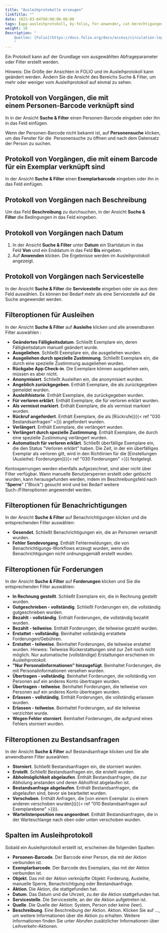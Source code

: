 ```yaml
---
title: "Ausleihprotokolle erzeugen"
linkTitle: ""
date: 2023-03-04T00:00:00-00:00
tags: [app-ausleihprotokoll, by-folio, for-anwender, cat-berechtigungen]
weight: 10
Description: "
    Quellen: [Folio](https://docs.folio.org/docs/access/circulation-log/circ_log/#generating-a-circulation-log) <!-- & [GBV](https://info.gebev.de/display/FOLIOGBVEXTERN/Folio:+Ausleihprotokolle+erzeugen) -->
    "
---
```


Ein Protokoll kann auf der Grundlage von ausgewählten Abfrageparameter oder Filter erstellt werden.

Hinweis: Die Größe der Ansichten in FOLIO und im Ausleihprotokoll kann geändert werden. Ändern Sie die Ansicht des Bereichs Suche & Filter, um mehr oder weniger vom Ausleihprotokoll auf einmal zu sehen.

## Protokoll von Vorgängen, die mit einem Personen-Barcode verknüpft sind

In in der Ansicht **Suche & Filter** einen Personen-Barcode eingeben oder ihn in das Feld einfügen.

Wenn der Personen-Barcode nicht bekannt ist, auf **Personensuche** klicken, um das Fenster für die  Personensuche zu öffnen und nach dem Datensatz der Person zu suchen.

## Protokoll von Vorgängen, die mit einem Barcode für ein Exemplar verknüpft sind

In der Ansicht **Suche & Filter** einen **Exemplarbarcode** eingeben oder ihn in das Feld einfügen.

## Protokoll von Vorgängen nach Beschreibung

Um das Feld **Beschreibung** zu durchsuchen, in der Ansicht **Suche & Filter** die Bedingungen in das Feld eingeben.

## Protokoll von Vorgängen nach Datum

1.  In der Ansicht **Suche & Filter** unter **Datum** ein Startdatum in das Feld **Von** und ein Enddatum in das Feld **Bis** eingeben.
2.  Auf **Anwenden** klicken. Die Ergebnisse werden im Ausleihprotokoll angezeigt.

## Protokoll von Vorgängen nach Servicestelle

In der Ansicht **Suche & Filter** die **Servicestelle** eingeben oder sie aus dem Feld auswählen. Es können bei Bedarf mehr als eine Servicestelle auf die Suche angewendet werden.

## Filteroptionen für Ausleihen

In der Ansicht **Suche & Filter** auf **Ausleihe** klicken und alle anwendbaren Filter auswählen :

* **Geändertes Fälligkeitsdatum**. Schließt Exemplare ein, deren Fälligkeitsdatum manuell geändert wurde.
* **Ausgeliehen**. Schließt Exemplare ein, die ausgeliehen wurden.
* **Ausgeliehen durch spezielle Zustimmung**. Schließt Exemplare ein, die durch eine spezielle Zustimmung ausgeliehen wurden.
* **Rückgabe App Check-in**. Die Exemplare können ausgeliehen sein, müssen es aber nicht.
* **Anonymisiert**. Schließt Ausleihen ein, die anonymisiert wurden.
* **Angeblich zurückgegeben**. Enthält Exemplare, die als zurückgegeben gemeldet wurden.
* **Ausleihhistorie**. Enthält Exemplare, die zurückgegeben wurden.
* **Für verloren erklärt**. Enthält Exemplare, die für verloren erklärt wurden.
* **Als vermisst markiert**. Enthält Exemplare, die als vermisst markiert wurden.
* **Rückruf angefordert**. Enthält Exemplare, die als [Rückrufe]({{< ref "030 Bestandsanfragen" >}}) angefordert wurden.
* **Verlängert**. Enthält Exemplare, die verlängert wurden.
* **Verlängert durch spezielle Zustimmung**. Enthält Exemplare, die durch eine spezielle Zustimmung verlängert wurden.
* **Automatisch für verloren erklärt**. Schließt überfällige Exemplare ein, die den Status "Verloren erklärt" haben. Die Zeit, in der ein überfälliges Exemplar als verloren gilt, wird in den Richtlinien für die [Einstellungen (Ausleihe): Forderungen]({{< ref "030 Forderungen" >}}) festgelegt.

Kontosperrungen werden ebenfalls aufgezeichnet, sind aber nicht über Filter verfügbar. Wann manuelle Benutzersperren erstellt oder gelöscht wurden, kann herausgefunden werden, indem im Beschreibungsfeld nach "**Sperre**" ("Block") gesucht wird und bei Bedarf weitere Such-/Filteroptionen angewendet werden.

## Filteroptionen für Benachrichtigungen

In der Ansicht **Suche & Filter** auf Benachrichtigungen klicken und die entsprechenden Filter auswählen:

* **Gesendet**. Schließt Benachrichtigungen ein, die an Personen versandt wurden.
* **Fehler Sendevorgang**. Enthält Fehlermeldungen, die von Benachrichtigungs-Workflows erzeugt wurden, wenn die Benachrichtigungen nicht ordnungsgemäß erstellt wurden.

## Filteroptionen für Forderungen

In der Ansicht **Suche & Filter** auf **Forderungen** klicken und Sie die entsprechenden Filter auswählen:

* **In Rechnung gestellt**. Schließt Exemplare ein, die in Rechnung gestellt wurden.
* **Gutgeschrieben - vollständig**. Schließt Forderungen ein, die vollständig gutgeschrieben wurden.
* **Bezahlt - vollständig**. Enthält Forderungen, die vollständig bezahlt wurden.
* **Bezahlt - teilweise**. Enthält Forderungen, die teilweise gezahlt wurden.
* **Erstattet - vollständig**. Beinhaltet vollständig erstattete Forderungen/Gebühren.
* **Erstattet - teilweise**. Beinhaltet Forderungen, die teilweise erstattet wurden. Hinweis: Teilweise Rückerstattungen sind zur Zeit noch nicht möglich. Nur automatische (vollständige) Erstattungen erscheinen im Ausleihprotokoll.
* **"Nur Personalinformationen" hinzugefügt**. Beinhaltet Forderungen, die mit Personalinformationen versehen wurden.
* **Übertragen - vollständig**. Beinhaltet Forderungen, die vollständig von Personen auf ein anderes Konto übertragen wurden.
* **Übertragen - teilweise**. Beinhaltet Forderungen, die teilweise von Personen auf ein anderes Konto übertragen wurden.
* **Erlassen - vollständig**. Enthält Forderungen, die vollständig erlassen wurden.
* **Erlassen - teilweise**. Beinhaltet Forderungen, auf die teilweise verzichtet wurde.
* **Wegen Fehler storniert**. Beinhaltet Forderungen, die aufgrund eines Fehlers storniert wurden.

## Filteroptionen zu Bestandsanfragen

In der Ansicht **Suche & Filter** auf Bestandsanfrage klicken und Sie alle anwendbaren Filter auswählen:

* **Storniert**. Schließt Bestandsanfragen ein, die storniert wurden.
* **Erstellt**. Schließt Bestandsanfragen ein, die erstellt wurden.
* **Abholmöglichkeit abgelaufen**. Enthält Bestandsanfragen, die zur Abholung anstanden und deren Abholfrist abgelaufen ist.
* **Bestandsanfrage abgelaufen**. Enthält Bestandsanfragen, die abgelaufen sind, bevor sie bearbeitet wurden.
* **Verschoben**. Enthält Anfragen, die [von einem Exemplar zu einem anderen verschoben wurden](({{< ref "010 Bestandsanfragen auf Exemplarebene" >}})).
* **Wartelistenposition neu angeordnet**. Enthält Bestandsanfragen, die in der Warteschlange nach oben oder unten verschoben wurden.

## Spalten im Ausleihprotokoll

Sobald ein Ausleihprotokoll erstellt ist, erscheinen die folgenden Spalten:

* **Personen-Barcode**. Der Barcode einer Person, die mit der Aktion verbunden ist.
* **Exemplarbarcode**. Der Barcode des Exemplars, das mit der Aktion verbunden ist.
* **Objekt**. Das mit der Aktion verknüpfte Objekt: Forderung, Ausleihe, manuelle Sperre, Benachrichtigung oder Bestandsanfrage.
* **Aktion**. Die Aktion, die stattgefunden hat.
* **Datum**. Das Datum und die Uhrzeit, zu der die Aktion stattgefunden hat.
* **Servicestelle**. Die Servicestelle, an der die Aktion aufgetreten ist.
* **Quelle**. Die Quelle der Aktion: System, Person oder keine (leer).
* **Beschreibung**. Eine Beschreibung der Aktion.
    Aktion. Klicken Sie auf ..., um weitere Informationen über die Aktion zu erhalten. Weitere Informationen finden Sie unter Abrufen zusätzlicher Informationen über Leihverkehr-Aktionen.

